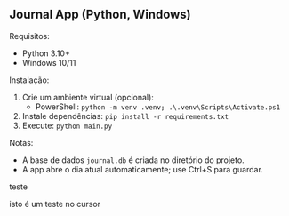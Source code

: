 ## Journal App (Python, Windows)

Requisitos:
- Python 3.10+
- Windows 10/11

Instalação:
1. Crie um ambiente virtual (opcional):
   - PowerShell: `python -m venv .venv; .\.venv\Scripts\Activate.ps1`
2. Instale dependências: `pip install -r requirements.txt`
3. Execute: `python main.py`

Notas:
- A base de dados `journal.db` é criada no diretório do projeto.
- A app abre o dia atual automaticamente; use Ctrl+S para guardar.

teste

isto é um teste no cursor